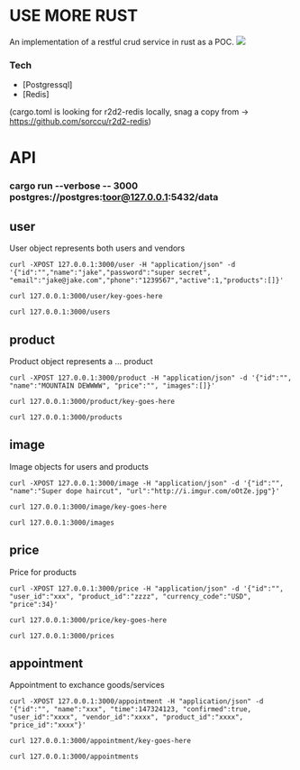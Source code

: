 # USE MORE RUST
  An implementation of a restful crud service in rust as a POC.
![](http://i.imgur.com/nZBHDNp.gif)
### Tech
* [Postgressql]
* [Redis] 

(cargo.toml is looking for r2d2-redis locally, snag a copy from -> https://github.com/sorccu/r2d2-redis)

# API 
### cargo run --verbose -- 3000 postgres://postgres:toor@127.0.0.1:5432/data 
## user
  User object represents both users and vendors
```
curl -XPOST 127.0.0.1:3000/user -H "application/json" -d '{"id":"","name":"jake","password":"super secret", "email":"jake@jake.com","phone":"1239567","active":1,"products":[]}'

curl 127.0.0.1:3000/user/key-goes-here

curl 127.0.0.1:3000/users
```

## product 
  Product object represents a ... product
```
curl -XPOST 127.0.0.1:3000/product -H "application/json" -d '{"id":"", "name":"MOUNTAIN DEWWWW", "price":"", "images":[]}'

curl 127.0.0.1:3000/product/key-goes-here

curl 127.0.0.1:3000/products
```

## image 
  Image objects for users and products
```
curl -XPOST 127.0.0.1:3000/image -H "application/json" -d '{"id":"", "name":"Super dope haircut", "url":"http://i.imgur.com/oOtZe.jpg"}'

curl 127.0.0.1:3000/image/key-goes-here

curl 127.0.0.1:3000/images
```

## price 
  Price for products
```
curl -XPOST 127.0.0.1:3000/price -H "application/json" -d '{"id":"", "user_id":"xxx", "product_id":"zzzz", "currency_code":"USD", "price":34}'

curl 127.0.0.1:3000/price/key-goes-here

curl 127.0.0.1:3000/prices
```

## appointment 
  Appointment to exchance goods/services
```
curl -XPOST 127.0.0.1:3000/appointment -H "application/json" -d '{"id":"", "name":"xxx", "time":147324123, "confirmed":true, "user_id":"xxxx", "vendor_id":"xxxx", "product_id":"xxxx", "price_id":"xxxx"}'

curl 127.0.0.1:3000/appointment/key-goes-here

curl 127.0.0.1:3000/appointments
``` 
